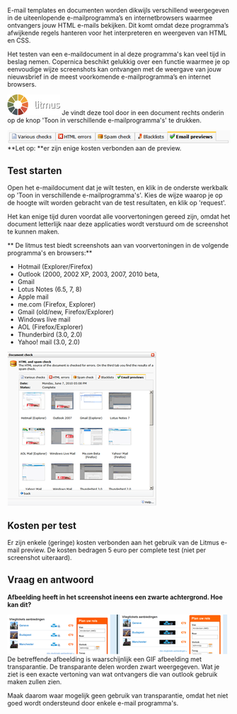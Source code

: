 E-mail templates en documenten worden dikwijls verschillend weergegeven
in de uiteenlopende e-mailprogramma’s en internetbrowsers waarmee
ontvangers jouw HTML e-mails bekijken. Dit komt omdat deze programma’s
afwijkende regels hanteren voor het interpreteren en weergeven van HTML
en CSS.

Het testen van een e-maildocument in al deze programma's kan veel tijd
in beslag nemen. Copernica beschikt gelukkig over een functie waarmee je
op eenvoudige wijze screenshots kan ontvangen met de weergave van jouw
nieuwsbrief in de meest voorkomende e-mailprogramma’s en internet
browsers.

![Litmus preview](../images/logo-shadow.png) Je vindt deze tool door in een
document rechts onderin op de knop 'Toon in verschillende
e-mailprogramma's' te drukken.

![](../images/navemailpreview.png)\*\*Let op: \*\*er zijn enige kosten verbonden
aan de preview.

Test starten
------------

Open het e-maildocument dat je wilt testen, en klik in de onderste
werkbalk op 'Toon in verschillende e-mailprogramma's'. Kies de wijze
waarop je op de hoogte wilt worden gebracht van de test resultaten, en
klik op 'request'.

Het kan enige tijd duren voordat alle voorvertoningen gereed zijn, omdat
het document letterlijk naar deze applicaties wordt verstuurd om de
screenshot te kunnen maken.

\*\* De litmus test biedt screenshots aan van voorvertoningen in de
volgende programma's en browsers:\*\*

-   Hotmail (Explorer/Firefox)
-   Outlook (2000, 2002 XP, 2003, 2007, 2010 beta,
-   Gmail
-   Lotus Notes (6.5, 7, 8)
-   Apple mail
-   me.com (Firefox, Explorer)
-   Gmail (old/new, Firefox/Explorer)
-   Windows live mail
-   AOL (Firefox/Explorer)
-   Thunderbird (3.0, 2.0)
-   Yahoo! mail (3.0, 2.0)

![Email preview](../images/index.png)

Kosten per test
---------------

Er zijn enkele (geringe) kosten verbonden aan het gebruik van de Litmus
e-mail preview. De kosten bedragen 5 euro per complete test (niet per
screenshot uiteraard).

Vraag en antwoord
-----------------

**Afbeelding heeft in het screenshot ineens een zwarte achtergrond. Hoe
kan dit?**

![](../images/imagetransparancy.png)De betreffende afbeelding is waarschijnlijk
een GIF afbeelding met transparantie. De transparante delen worden zwart
weergegeven. Wat je ziet is een exacte vertoning van wat ontvangers die
van outlook gebruik maken zullen zien.

Maak daarom waar mogelijk geen gebruik van transparantie, omdat het niet
goed wordt ondersteund door enkele e-mail programma's.
